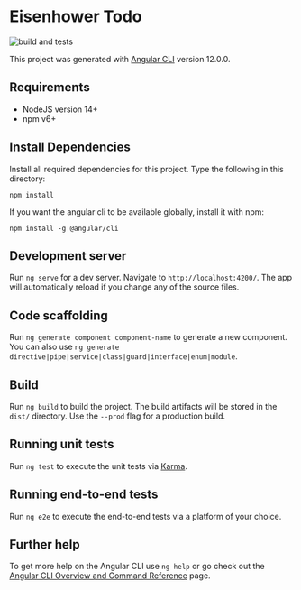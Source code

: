 # Eisenhower Todo

![build and tests](https://github.com/ilaev/fullstack-example/actions/workflows/frontend-ci.yml/badge.svg)

This project was generated with [Angular CLI](https://github.com/angular/angular-cli) version 12.0.0.

## Requirements

- NodeJS version 14+
- npm v6+

## Install Dependencies

Install all required dependencies for this project. Type the following in this directory:

```
npm install
```

If you want the angular cli to be available globally, install it with npm:

```
npm install -g @angular/cli
```

## Development server

Run `ng serve` for a dev server. Navigate to `http://localhost:4200/`. The app will automatically reload if you change any of the source files.

## Code scaffolding

Run `ng generate component component-name` to generate a new component. You can also use `ng generate directive|pipe|service|class|guard|interface|enum|module`.

## Build

Run `ng build` to build the project. The build artifacts will be stored in the `dist/` directory. Use the `--prod` flag for a production build.

## Running unit tests

Run `ng test` to execute the unit tests via [Karma](https://karma-runner.github.io).

## Running end-to-end tests

Run `ng e2e` to execute the end-to-end tests via a platform of your choice.

## Further help

To get more help on the Angular CLI use `ng help` or go check out the [Angular CLI Overview and Command Reference](https://angular.io/cli) page.

